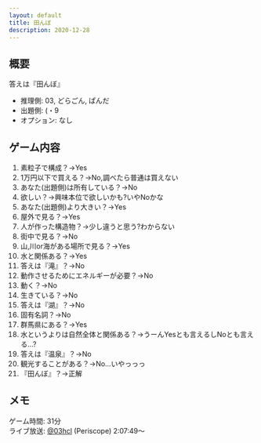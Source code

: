 ```yaml
---
layout: default
title: 田んぼ
description: 2020-12-28
---
```


## 概要

答えは『田んぼ』

- 推理側: 03, どらごん, ぱんだ
- 出題側: (・9
- オプション: なし

## ゲーム内容

1. 素粒子で構成？→Yes
2. 1万円以下で買える？→No,調べたら普通は買えない
3. あなた(出題側)は所有している？→No
4. 欲しい？→興味本位で欲しいかも?いやNoかな
5. あなた(出題側)より大きい？→Yes
6. 屋外で見る？→Yes
7. 人が作った構造物？→少し違うと思う?わからない
8. 街中で見る？→No
9. 山,川or海がある場所で見る？→Yes
10. 水と関係ある？→Yes
11. 答えは『滝』？→No
12. 動作させるためにエネルギーが必要？→No
13. 動く？→No
14. 生きている？→No
15. 答えは『湖』？→No
16. 固有名詞？→No
17. 群馬県にある？→Yes
18. 水というよりは自然全体と関係ある？→うーんYesとも言えるしNoとも言える…?
19. 答えは『温泉』？→No
20. 観光することがある？→No…いやっっっ
21. 『田んぼ』？→正解

## メモ

ゲーム時間: 31分  
ライブ放送: [@03hcl](https://www.periscope.tv/03hcl/1yNGaWlvEPdxj?t=2h7m49s) (Periscope) 2:07:49～
